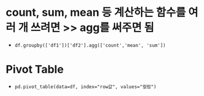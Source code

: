 # count, sum, mean 등 계산하는 함수를 여러 개 쓰려면 >> agg를 써주면 됨
 - `df.groupby(['df1'])['df2'].agg(['count','mean', 'sum'])`

# Pivot Table
 - `pd.pivot_table(data=df, index="row값", values="컬럼")`
